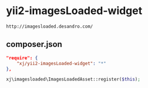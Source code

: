 # yii2-imagesLoaded-widget
```
http://imagesloaded.desandro.com/
```

composer.json
-----
```json
"require": {
    "xj/yii2-imagesLoaded-widget": "*"
},
```

```php
xj\imagesloaded\ImagesLoadedAsset::register($this);
```
